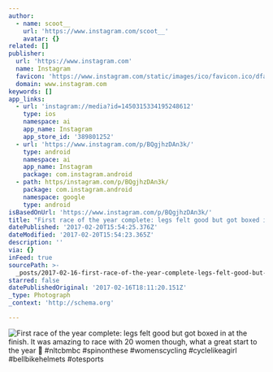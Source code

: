 ```yaml
---
author:
  - name: scoot__
    url: 'https://www.instagram.com/scoot__'
    avatar: {}
related: []
publisher:
  url: 'https://www.instagram.com'
  name: Instagram
  favicon: 'https://www.instagram.com/static/images/ico/favicon.ico/dfa85bb1fd63.ico'
  domain: www.instagram.com
keywords: []
app_links:
  - url: 'instagram://media?id=1450315334195248612'
    type: ios
    namespace: ai
    app_name: Instagram
    app_store_id: '389801252'
  - url: 'https://www.instagram.com/p/BQgjhzDAn3k/'
    type: android
    namespace: ai
    app_name: Instagram
    package: com.instagram.android
  - path: https/instagram.com/p/BQgjhzDAn3k/
    package: com.instagram.android
    namespace: google
    type: android
isBasedOnUrl: 'https://www.instagram.com/p/BQgjhzDAn3k/'
title: "First race of the year complete: legs felt good but got boxed in at the finish. It was amazing to race with 20 women though, what a great start to the year \uD83D\uDCAA #nltcbmbc #spinonthese #womenscycling #cyclelikeagirl #bellbikehelmets #otesports"
datePublished: '2017-02-20T15:54:25.376Z'
dateModified: '2017-02-20T15:54:23.365Z'
description: ''
via: {}
inFeed: true
sourcePath: >-
  _posts/2017-02-16-first-race-of-the-year-complete-legs-felt-good-but-got-boxe.md
starred: false
datePublishedOriginal: '2017-02-16T18:11:20.151Z'
_type: Photograph
_context: 'http://schema.org'

---
```

![First race of the year complete: legs felt good but got boxed in at the finish. It was amazing to race with 20 women though, what a great start to the year  #nltcbmbc #spinonthese #womenscycling #cyclelikeagirl #bellbikehelmets #otesports](https://scontent.cdninstagram.com/t51.2885-15/s640x640/sh0.08/e35/16585613_161034021066460_7747425066958192640_n.jpg)
